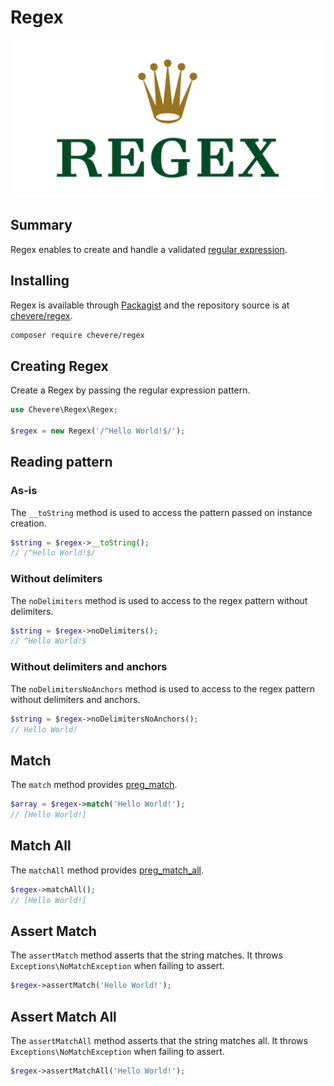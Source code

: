 # Regex

![Regex](../src/packages/regex/regex-logo.svg)

## Summary

Regex enables to create and handle a validated [regular expression](https://en.wikipedia.org/wiki/Regular_expression).

## Installing

Regex is available through [Packagist](https://packagist.org/packages/chevere/regex) and the repository source is at [chevere/regex](https://github.com/chevere/regex).

```sh
composer require chevere/regex
```

## Creating Regex

Create a Regex by passing the regular expression pattern.

```php
use Chevere\Regex\Regex;

$regex = new Regex('/^Hello World!$/');
```

## Reading pattern

### As-is

The `__toString` method is used to access the pattern passed on instance creation.

```php
$string = $regex->__toString();
// /^Hello World!$/
```

### Without delimiters

The `noDelimiters` method is used to access to the regex pattern without delimiters.

```php
$string = $regex->noDelimiters();
// ^Hello World!$
```

### Without delimiters and anchors

The `noDelimitersNoAnchors` method is used to access to the regex pattern without delimiters and anchors.

```php
$string = $regex->noDelimitersNoAnchors();
// Hello World!
```

## Match

The `match` method provides [preg_match](https://www.php.net/preg-match).

```php
$array = $regex->match('Hello World!');
// [Hello World!]
```

## Match All

The `matchAll` method provides [preg_match_all](https://www.php.net/preg-match-all).

```php
$regex->matchAll();
// [Hello World!]
```

## Assert Match

The `assertMatch` method asserts that the string matches. It throws `Exceptions\NoMatchException` when failing to assert.

```php
$regex->assertMatch('Hello World!');
```

## Assert Match All

The `assertMatchAll` method asserts that the string matches all. It throws `Exceptions\NoMatchException` when failing to assert.

```php
$regex->assertMatchAll('Hello World!');
```
